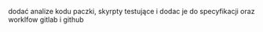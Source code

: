 dodać analize kodu paczki, skyrpty testujące i dodac je do specyfikacji
oraz worklfow gitlab i github
